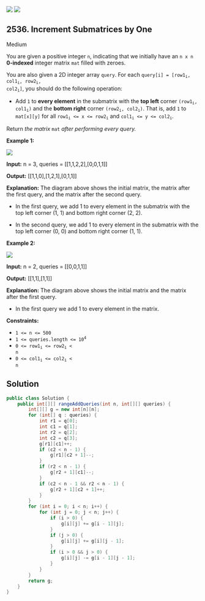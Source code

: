 [![](https://img.shields.io/github/stars/javadev/LeetCode-in-Java?label=Stars&style=flat-square)](https://github.com/javadev/LeetCode-in-Java)
[![](https://img.shields.io/github/forks/javadev/LeetCode-in-Java?label=Fork%20me%20on%20GitHub%20&style=flat-square)](https://github.com/javadev/LeetCode-in-Java/fork)

## 2536\. Increment Submatrices by One

Medium

You are given a positive integer `n`, indicating that we initially have an `n x n` **0-indexed** integer matrix `mat` filled with zeroes.

You are also given a 2D integer array `query`. For each <code>query[i] = [row1<sub>i</sub>, col1<sub>i</sub>, row2<sub>i</sub>, col2<sub>i</sub>]</code>, you should do the following operation:

*   Add `1` to **every element** in the submatrix with the **top left** corner <code>(row1<sub>i</sub>, col1<sub>i</sub>)</code> and the **bottom right** corner <code>(row2<sub>i</sub>, col2<sub>i</sub>)</code>. That is, add `1` to `mat[x][y]` for all <code>row1<sub>i</sub> <= x <= row2<sub>i</sub></code> and <code>col1<sub>i</sub> <= y <= col2<sub>i</sub></code>.

Return _the matrix_ `mat` _after performing every query._

**Example 1:**

![](https://assets.leetcode.com/uploads/2022/11/24/p2example11.png)

**Input:** n = 3, queries = \[\[1,1,2,2],[0,0,1,1]]

**Output:** [[1,1,0],[1,2,1],[0,1,1]]

**Explanation:** The diagram above shows the initial matrix, the matrix after the first query, and the matrix after the second query. 

- In the first query, we add 1 to every element in the submatrix with the top left corner (1, 1) and bottom right corner (2, 2). 

- In the second query, we add 1 to every element in the submatrix with the top left corner (0, 0) and bottom right corner (1, 1).

**Example 2:**

![](https://assets.leetcode.com/uploads/2022/11/24/p2example22.png)

**Input:** n = 2, queries = \[\[0,0,1,1]]

**Output:** [[1,1],[1,1]]

**Explanation:** The diagram above shows the initial matrix and the matrix after the first query. 

- In the first query we add 1 to every element in the matrix.

**Constraints:**

*   `1 <= n <= 500`
*   <code>1 <= queries.length <= 10<sup>4</sup></code>
*   <code>0 <= row1<sub>i</sub> <= row2<sub>i</sub> < n</code>
*   <code>0 <= col1<sub>i</sub> <= col2<sub>i</sub> < n</code>

## Solution

```java
public class Solution {
    public int[][] rangeAddQueries(int n, int[][] queries) {
        int[][] g = new int[n][n];
        for (int[] q : queries) {
            int r1 = q[0];
            int c1 = q[1];
            int r2 = q[2];
            int c2 = q[3];
            g[r1][c1]++;
            if (c2 < n - 1) {
                g[r1][c2 + 1]--;
            }
            if (r2 < n - 1) {
                g[r2 + 1][c1]--;
            }
            if (c2 < n - 1 && r2 < n - 1) {
                g[r2 + 1][c2 + 1]++;
            }
        }
        for (int i = 0; i < n; i++) {
            for (int j = 0; j < n; j++) {
                if (i > 0) {
                    g[i][j] += g[i - 1][j];
                }
                if (j > 0) {
                    g[i][j] += g[i][j - 1];
                }
                if (i > 0 && j > 0) {
                    g[i][j] -= g[i - 1][j - 1];
                }
            }
        }
        return g;
    }
}
```